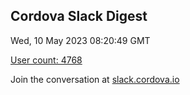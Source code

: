 ## Cordova Slack Digest
Wed, 10 May 2023 08:20:49 GMT

[User count: 4768](https://cordova.slack.com/)


Join the conversation at [slack.cordova.io](http://slack.cordova.io/)

